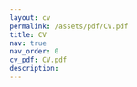 ```yaml
---
layout: cv
permalink: /assets/pdf/CV.pdf
title: CV
nav: true
nav_order: 0
cv_pdf: CV.pdf
description: 
---
```


